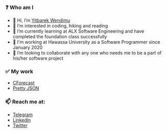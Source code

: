 
### ❓ Who am I
- 👋 Hi, I’m [Yitbarek Wendimu](https://www.linkedin.com/in/yitbewendimu)
- 👀 I’m interested in coding, hiking and reading
- 🌱 I’m currently learning at ALX Software Engineering and have completed the foundation class successfully
- 💼 I'm working at Hawassa University as a Software Programmer since January 2020
- 💞️ I’m looking to collaborate with any one who needs me to be a part of his/her software project
### ✅ My work
- [CForecast](https://github.com/yitbehisbro/CForecast)
- [Pretty JSON](https://github.com/yitbehisbro/pretty_json)
### 📫 Reach me at:   
- [Telegram](https://t.me/isYitbe)    
- [LinkedIn](https://www.linkedin.com/in/yitbewendimu)
- [Twitter](https://twitter.com/WendimuYitbarek)

<!---
yitbehisbro/yitbehisbro is a ✨ special ✨ repository because its `README.md` (this file) appears on your GitHub profile.
You can click the Preview link to take a look at your changes.
--->
